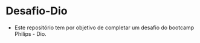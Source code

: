 # Desafio-Dio

- Este repositório tem por objetivo de completar um desafio do bootcamp Philips - Dio.
